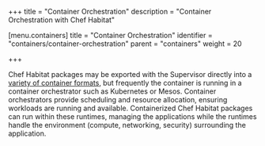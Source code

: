 +++
title = "Container Orchestration"
description = "Container Orchestration with Chef Habitat"


[menu.containers]
    title = "Container Orchestration"
    identifier = "containers/container-orchestration"
    parent = "containers"
    weight = 20

+++

Chef Habitat packages may be exported with the Supervisor directly into a [variety of container formats](/packages/pkg_exports), but frequently the container is running in a container orchestrator such as Kubernetes or Mesos. Container orchestrators provide scheduling and resource allocation, ensuring workloads are running and available. Containerized Chef Habitat packages can run within these runtimes, managing the applications while the runtimes handle the environment (compute, networking, security) surrounding the application.
